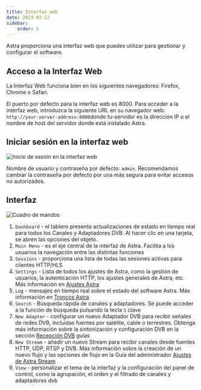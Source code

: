 ```yaml
---
title: Interfaz web
date: 2023-02-22
sidebar:
    order: 5
---
```


Astra proporciona una interfaz web que puedes utilizar para gestionar y configurar el software.

## Acceso a la Interfaz Web[](/es/astra/getting-started/web-interface#accessing-the-web-interface)

La Interfaz Web funciona bien en los siguientes navegadores: Firefox, Chrome o Safari.

El puerto por defecto para la interfaz web es 8000. Para acceder a la interfaz web, introduzca la siguiente URL en su navegador web: `http://your-server-address:8000`donde tu-servidor es la dirección IP o el nombre de host del servidor donde está instalado Astra.

## Iniciar sesión en la interfaz web[](/es/astra/getting-started/web-interface#login-to-web-interface)

![Inicio de sesión en la interfaz web](https://cdn.cesbo.com/help/astra/getting-started/web-interface/login.png)

Nombre de usuario y contraseña por defecto: `admin`. Recomendamos cambiar la contraseña por defecto por una más segura para evitar accesos no autorizados.

## Interfaz[](/es/astra/getting-started/web-interface#interface-overview)

![Cuadro de mandos](https://cdn.cesbo.com/help/astra/getting-started/web-interface/dashboard.png)

1. `Dashboard` - el tablero presenta actualizaciones de estado en tiempo real para todos los Canales y Adaptadores DVB. Al hacer clic en una tarjeta, se abren las opciones del objeto.
2. `Main Menu` - es el eje central de la interfaz de Astra. Facilita a los usuarios la navegación entre las distintas funciones
3. `Sessions` - proporciona una lista de todas las sesiones activas para clientes HTTP/HLS
4. `Settings` - Lista de todos los ajustes de Astra, como la gestión de usuarios, la autenticación HTTP, los ajustes generales de Astra, etc. Más información en [Ajustes Astra](/es/astra/admin-guide/settings)
5. `Log` - mensajes en tiempo real sobre el estado del software Astra. Más información en [Troncos Astra](/es/astra/admin-guide/log)
6. `Search` - Búsqueda rápida de canales y adaptadores. Se puede acceder a la función de búsqueda pulsando la tecla `S` clave
7. `New Adapter` - configurar un nuevo Adaptador DVB para recibir señales de redes DVB, incluidas fuentes por satélite, cable o terrestres. Obtenga más información sobre la sintonización y configuración DVB en la sección [Recepción DVB](/es/astra/admin-guide/dvb) guías
8. `New Stream` - añadir un nuevo Stream para recibir canales desde fuentes HTTP, UDP, RTSP y DVB. Más información sobre la creación de un nuevo flujo y las opciones de flujo en la Guía del administrador [Ajustes de Astra Stream](/es/astra/admin-guide/stream)
9. `View` - personalizar el tema de la interfaz y la configuración del panel de control, como la agrupación, el orden y el filtrado de canales y adaptadores dvb
